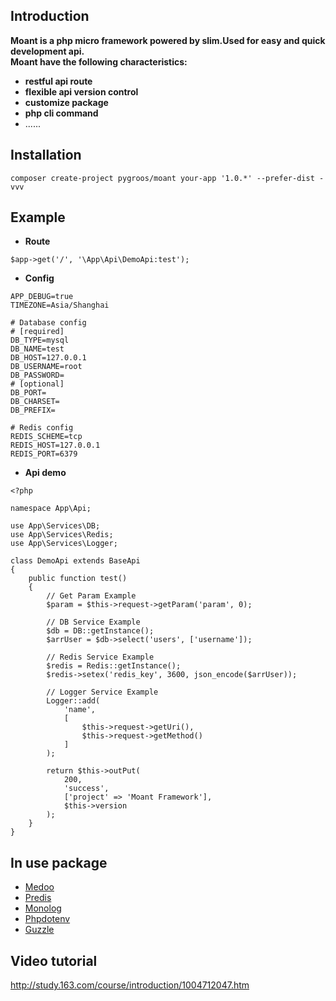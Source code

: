 ## Introduction
**Moant is a php micro framework powered by slim.Used for easy and quick development api.**  
**Moant have the following characteristics:**
* **restful api route**
* **flexible api version control**
* **customize package**
* **php cli command**
* ......

## Installation
```
composer create-project pygroos/moant your-app '1.0.*' --prefer-dist -vvv
```

## Example
* **Route**  
```
$app->get('/', '\App\Api\DemoApi:test');
```
* **Config**
```
APP_DEBUG=true
TIMEZONE=Asia/Shanghai

# Database config
# [required]
DB_TYPE=mysql
DB_NAME=test
DB_HOST=127.0.0.1
DB_USERNAME=root
DB_PASSWORD=
# [optional]
DB_PORT=
DB_CHARSET=
DB_PREFIX=

# Redis config
REDIS_SCHEME=tcp
REDIS_HOST=127.0.0.1
REDIS_PORT=6379
```
* **Api demo**
```
<?php

namespace App\Api;

use App\Services\DB;
use App\Services\Redis;
use App\Services\Logger;

class DemoApi extends BaseApi
{
    public function test()
	{
	    // Get Param Example
	    $param = $this->request->getParam('param', 0);
	
	    // DB Service Example
		$db = DB::getInstance();
		$arrUser = $db->select('users', ['username']);

        // Redis Service Example
		$redis = Redis::getInstance();
		$redis->setex('redis_key', 3600, json_encode($arrUser));

        // Logger Service Example
		Logger::add(
		    'name',
            [
                $this->request->getUri(),
                $this->request->getMethod()
            ]
        );
		
		return $this->outPut(
		    200,
            'success',
            ['project' => 'Moant Framework'],
            $this->version
        );
	} 
}
```

## In use package
* [Medoo](https://medoo.in/)
* [Predis](https://github.com/nrk/predis/wiki) 
* [Monolog](https://seldaek.github.io/monolog/) 
* [Phpdotenv](https://github.com/vlucas/phpdotenv/blob/master/README.md) 
* [Guzzle](http://docs.guzzlephp.org/en/stable/overview.html)

## Video tutorial
http://study.163.com/course/introduction/1004712047.htm



